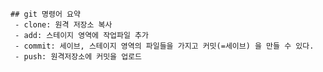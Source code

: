 	## git 명령어 요약
	 - clone: 원격 저장소 복사
	 - add: 스테이지 영역에 작업파일 추가
	 - commit: 세이브, 스테이지 영역의 파일들을 가지고 커밋(=세이브) 을 만들 수 있다.
	 - push: 원격저장소에 커밋을 업로드